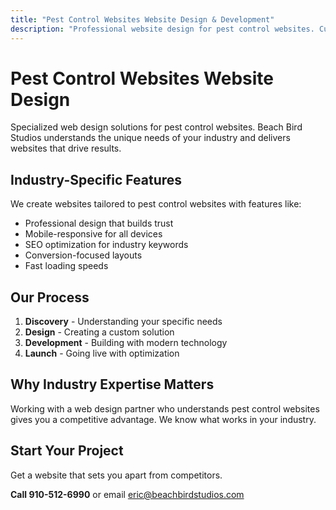 ```yaml
---
title: "Pest Control Websites Website Design & Development"
description: "Professional website design for pest control websites. Custom solutions tailored to your industry needs."
---
```


# Pest Control Websites Website Design

Specialized web design solutions for pest control websites. Beach Bird Studios understands the unique needs of your industry and delivers websites that drive results.

## Industry-Specific Features

We create websites tailored to pest control websites with features like:

- Professional design that builds trust
- Mobile-responsive for all devices
- SEO optimization for industry keywords
- Conversion-focused layouts
- Fast loading speeds

## Our Process

1. **Discovery** - Understanding your specific needs
2. **Design** - Creating a custom solution
3. **Development** - Building with modern technology
4. **Launch** - Going live with optimization

## Why Industry Expertise Matters

Working with a web design partner who understands pest control websites gives you a competitive advantage. We know what works in your industry.

## Start Your Project

Get a website that sets you apart from competitors.

**Call 910-512-6990** or email eric@beachbirdstudios.com